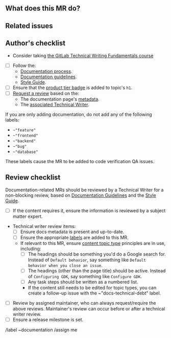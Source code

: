## What does this MR do?

<!-- Briefly describe what this MR is about. -->

## Related issues

<!-- Link related issues below. -->

## Author's checklist

- Consider taking [the GitLab Technical Writing Fundamentals course](https://gitlab.edcast.com/pathways/ECL-02528ee2-c334-4e16-abf3-e9d8b8260de4)
- [ ] Follow the:
  - [Documentation process](https://docs.gitlab.com/ee/development/documentation/workflow.html).
  - [Documentation guidelines](https://docs.gitlab.com/ee/development/documentation/).
  - [Style Guide](https://docs.gitlab.com/ee/development/documentation/styleguide/).
- [ ] Ensure that the [product tier badge](https://docs.gitlab.com/ee/development/documentation/styleguide/index.html#product-tier-badges) is added to topic's `h1`.
- [ ] [Request a review](https://docs.gitlab.com/ee/development/code_review.html#dogfooding-the-reviewers-feature) based on the:
  - The documentation page's [metadata](https://docs.gitlab.com/ee/development/documentation/#metadata).
  - The [associated Technical Writer](https://about.gitlab.com/handbook/engineering/ux/technical-writing/#assignments).

If you are only adding documentation, do not add any of the following labels:

- `~"feature"`
- `~"frontend"`
- `~"backend"`
- `~"bug"`
- `~"database"`

These labels cause the MR to be added to code verification QA issues.

## Review checklist

Documentation-related MRs should be reviewed by a Technical Writer for a non-blocking review, based on [Documentation Guidelines](https://docs.gitlab.com/ee/development/documentation/) and the [Style Guide](https://docs.gitlab.com/ee/development/documentation/styleguide/).

- [ ] If the content requires it, ensure the information is reviewed by a subject matter expert.
- Technical writer review items:
  - [ ] Ensure docs metadata is present and up-to-date.
  - [ ] Ensure the appropriate [labels](https://about.gitlab.com/handbook/engineering/ux/technical-writing/workflow/#labels) are added to this MR.
  - If relevant to this MR, ensure [content topic type](https://docs.gitlab.com/ee/development/documentation/structure.html) principles are in use, including:
    - [ ] The headings should be something you'd do a Google search for. Instead of `Default behavior`, say something like `Default behavior when you close an issue`.
    - [ ] The headings (other than the page title) should be active. Instead of `Configuring GDK`, say something like `Configure GDK`.
    - [ ] Any task steps should be written as a numbered list.
    - If the content still needs to be edited for topic types, you can create a follow-up issue with the ~"docs-technical-debt" label.
- [ ] Review by assigned maintainer, who can always request/require the above reviews. Maintainer's review can occur before or after a technical writer review.
- [ ] Ensure a release milestone is set.

/label ~documentation
/assign me
